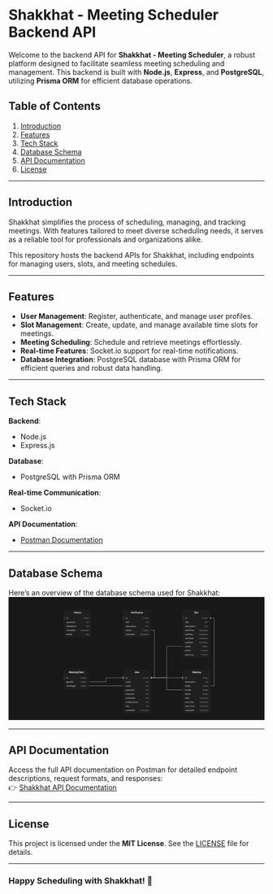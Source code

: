 # Shakkhat - Meeting Scheduler Backend API

Welcome to the backend API for **Shakkhat - Meeting Scheduler**, a robust platform designed to facilitate seamless meeting scheduling and management. This backend is built with **Node.js**, **Express**, and **PostgreSQL**, utilizing **Prisma ORM** for efficient database operations.

## Table of Contents
1. [Introduction](#introduction)
2. [Features](#features)
3. [Tech Stack](#tech-stack)
4. [Database Schema](#database-schema)
5. [API Documentation](#api-documentation)
6. [License](#license)

---

## Introduction

Shakkhat simplifies the process of scheduling, managing, and tracking meetings. With features tailored to meet diverse scheduling needs, it serves as a reliable tool for professionals and organizations alike.

This repository hosts the backend APIs for Shakkhat, including endpoints for managing users, slots, and meeting schedules.

---

## Features

- **User Management**: Register, authenticate, and manage user profiles.
- **Slot Management**: Create, update, and manage available time slots for meetings.
- **Meeting Scheduling**: Schedule and retrieve meetings effortlessly.
- **Real-time Features**: Socket.io support for real-time notifications.
- **Database Integration**: PostgreSQL database with Prisma ORM for efficient queries and robust data handling.

---

## Tech Stack

**Backend**: 
- Node.js
- Express.js

**Database**: 
- PostgreSQL with Prisma ORM

**Real-time Communication**: 
- Socket.io

**API Documentation**:
- [Postman Documentation](https://documenter.getpostman.com/view/31012961/2sAYBd6nds)

---

## Database Schema

Here’s an overview of the database schema used for Shakkhat:  
![Database Schema](https://github.com/Unayes09/LU-Hackathon/blob/main/Supbase%20Schema.png)

---

## API Documentation

Access the full API documentation on Postman for detailed endpoint descriptions, request formats, and responses:  
👉 [Shakkhat API Documentation](https://documenter.getpostman.com/view/31012961/2sAYBd6nds)

---

## License

This project is licensed under the **MIT License**. See the [LICENSE](./LICENSE) file for details.

---

### Happy Scheduling with **Shakkhat**! 🎉
